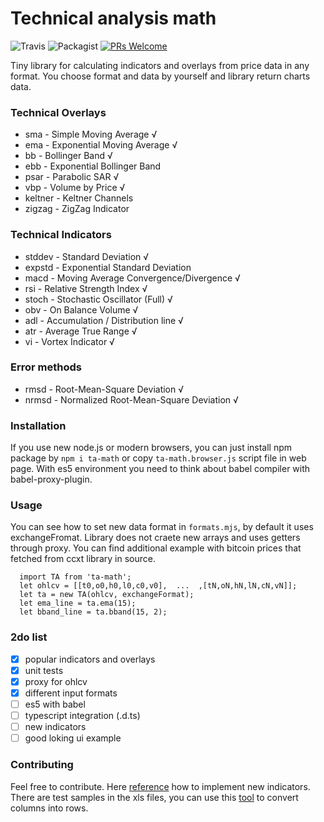
Technical analysis math
=========
![Travis](https://img.shields.io/travis/munrocket/ta-math.svg) ![Packagist](https://img.shields.io/packagist/l/doctrine/orm.svg) [![PRs Welcome](https://img.shields.io/badge/PRs-welcome-brightgreen.svg?style=flat)](https://egghead.io/courses/how-to-contribute-to-an-open-source-project-on-github)

Tiny library for calculating indicators and overlays from price data in any format. You choose format and data by yourself and library return charts data.

### Technical Overlays

* sma     -   Simple Moving Average √
* ema     -   Exponential Moving Average √
* bb      -   Bollinger Band √
* ebb     -   Exponential Bollinger Band 
* psar    -   Parabolic SAR √
* vbp     -   Volume by Price √
* keltner -   Keltner Channels
* zigzag  -   ZigZag Indicator

### Technical Indicators

* stddev  -   Standard Deviation √
* expstd  -   Exponential Standard Deviation 
* macd    -   Moving Average Convergence/Divergence √
* rsi     -   Relative Strength Index √
* stoch   -   Stochastic Oscillator (Full) √
* obv     -   On Balance Volume √
* adl     -   Accumulation / Distribution line √
* atr     -   Average True Range √
* vi      -   Vortex Indicator √

### Error methods
* rmsd    -   Root-Mean-Square Deviation √
* nrmsd   -   Normalized Root-Mean-Square Deviation √

### Installation

If you use new node.js or modern browsers, you can just install npm package by `npm i ta-math` or copy `ta-math.browser.js` script file in web page. With es5 environment you need to think about babel compiler with babel-proxy-plugin.

### Usage

You can see how to set new data format in `formats.mjs`, by default it uses exchangeFromat. Library does not craete new arrays and uses getters through proxy. You can find additional example with bitcoin prices that fetched from ccxt library in source.
```
  import TA from 'ta-math';
  let ohlcv = [[t0,o0,h0,l0,c0,v0],  ...  ,[tN,oN,hN,lN,cN,vN]];
  let ta = new TA(ohlcv, exchangeFormat);
  let ema_line = ta.ema(15);
  let bband_line = ta.bband(15, 2);
```

### 2do list

- [X] popular indicators and overlays
- [X] unit tests
- [X] proxy for ohlcv
- [X] different input formats
- [ ] es5 with babel
- [ ] typescript integration (.d.ts)
- [ ] new indicators
- [ ] good loking ui example

### Contributing

Feel free to contribute. Here [reference](http://stockcharts.com/school/doku.php?id=chart_school:technical_indicators) how to implement new indicators. There are test samples in the xls files, you can use this [tool](https://www.browserling.com/tools/text-columns-to-rows) to convert columns into rows.
